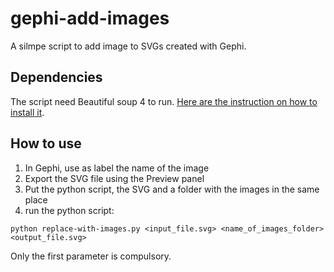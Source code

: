 # gephi-add-images
A silmpe script to add image to SVGs created with Gephi.

## Dependencies

The script need Beautiful soup 4 to run. [Here are the instruction on how to install it](https://www.crummy.com/software/BeautifulSoup/bs4/doc/).

## How to use

1. In Gephi, use as label the name of the image
2. Export the SVG file using the Preview panel
3. Put the python script, the SVG and a folder with the images in the same place
4. run the python script:

`python replace-with-images.py <input_file.svg> <name_of_images_folder> <output_file.svg>`

Only the first parameter is compulsory.